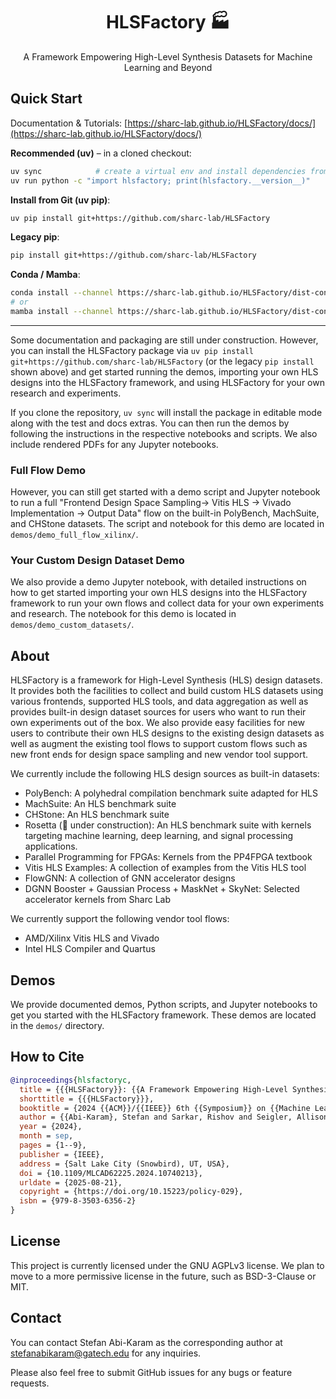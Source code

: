 <div>
  <h1 align="center">HLSFactory 🏭</h1>
  <p align="center">A Framework Empowering High-Level Synthesis Datasets for Machine Learning and Beyond</p>
</div>

## Quick Start

Documentation & Tutorials: [https://sharc-lab.github.io/HLSFactory/docs/](https://sharc-lab.github.io/HLSFactory/docs/)

**Recommended (uv)** – in a cloned checkout:

```bash
uv sync            # create a virtual env and install dependencies from pyproject.toml
uv run python -c "import hlsfactory; print(hlsfactory.__version__)"
```

**Install from Git (uv pip)**:

```bash
uv pip install git+https://github.com/sharc-lab/HLSFactory
```

**Legacy pip**:

```bash
pip install git+https://github.com/sharc-lab/HLSFactory
```

**Conda / Mamba**:

```bash
conda install --channel https://sharc-lab.github.io/HLSFactory/dist-conda hlsfactory
# or
mamba install --channel https://sharc-lab.github.io/HLSFactory/dist-conda hlsfactory
```

<hr>

Some documentation and packaging are still under construction. However, you can install the HLSFactory package via `uv pip install git+https://github.com/sharc-lab/HLSFactory` (or the legacy `pip install` shown above) and get started running the demos, importing your own HLS designs into the HLSFactory framework, and using HLSFactory for your own research and experiments.

If you clone the repository, `uv sync` will install the package in editable mode along with the test and docs extras. You can then run the demos by following the instructions in the respective notebooks and scripts. We also include rendered PDFs for any Jupyter notebooks. 

### Full Flow Demo

However, you can still get started with a demo script and Jupyter notebook to run a full "Frontend Design Space Sampling-> Vitis HLS -> Vivado Implementation -> Output Data" flow on the built-in PolyBench, MachSuite, and CHStone datasets. The script and notebook for this demo are located in `demos/demo_full_flow_xilinx/`.

### Your Custom Design Dataset Demo

We also provide a demo Jupyter notebook, with detailed instructions on how to get started importing your own HLS designs into the HLSFactory framework to run your own flows and collect data for your own experiments and research. The notebook for this demo is located in `demos/demo_custom_datasets/`.


## About

HLSFactory is a framework for High-Level Synthesis (HLS) design datasets. It provides both the facilities to collect and build custom HLS datasets using various frontends, supported HLS tools, and data aggregation as well as provides built-in design dataset sources for users who want to run their own experiments out of the box. We also provide easy facilities for new users to contribute their own HLS designs to the existing design datasets as well as augment the existing tool flows to support custom flows such as new front ends for design space sampling and new vendor tool support.

We currently include the following HLS design sources as built-in datasets:

- PolyBench: A polyhedral compilation benchmark suite adapted for HLS
- MachSuite: An HLS benchmark suite
- CHStone: An HLS benchmark suite
- Rosetta (🚧 under construction): An HLS benchmark suite with kernels targeting machine learning, deep learning, and signal processing applications.
- Parallel Programming for FPGAs: Kernels from the PP4FPGA textbook
- Vitis HLS Examples: A collection of examples from the Vitis HLS tool
- FlowGNN: A collection of GNN accelerator designs
- DGNN Booster + Gaussian Process + MaskNet + SkyNet: Selected accelerator kernels from Sharc Lab

We currently support the following vendor tool flows:

- AMD/Xilinx Vitis HLS and Vivado
- Intel HLS Compiler and Quartus

## Demos

We provide documented demos, Python scripts, and Jupyter notebooks to get you started with the HLSFactory framework. These demos are located in the `demos/` directory.

## How to Cite

```bibtex
@inproceedings{hlsfactoryc,
  title = {{{HLSFactory}}: {{A Framework Empowering High-Level Synthesis Datasets}} for {{Machine Learning}} and {{Beyond}}},
  shorttitle = {{{HLSFactory}}},
  booktitle = {2024 {{ACM}}/{{IEEE}} 6th {{Symposium}} on {{Machine Learning}} for {{CAD}} ({{MLCAD}})},
  author = {{Abi-Karam}, Stefan and Sarkar, Rishov and Seigler, Allison and Lowe, Sean and Wei, Zhigang and Chen, Hanqiu and Rao, Nanditha and John, Lizy and Arora, Aman and Hao, Cong},
  year = {2024},
  month = sep,
  pages = {1--9},
  publisher = {IEEE},
  address = {Salt Lake City (Snowbird), UT, USA},
  doi = {10.1109/MLCAD62225.2024.10740213},
  urldate = {2025-08-21},
  copyright = {https://doi.org/10.15223/policy-029},
  isbn = {979-8-3503-6356-2}
}
```

## License

This project is currently licensed under the GNU AGPLv3 license. We plan to move to a more permissive license in the future, such as BSD-3-Clause or MIT.

## Contact

You can contact Stefan Abi-Karam as the corresponding author at [stefanabikaram@gatech.edu](mailto:stefanabikaram@gatech.edu) for any inquiries.

Please also feel free to submit GitHub issues for any bugs or feature requests.
